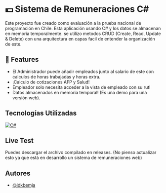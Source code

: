 
# 💵 Sistema de Remuneraciones C#

Este proyecto fue creado como evaluación a la prueba nacional de programación en Chile. Esta aplicación usando C# y los datos se almacenan en memoria temporalmente. se utilizo metodos CRUD (Create, Read, Update & Delete) con una arquitectura en capas facil de entender la organización de este.


## 🚀 Features 

- El Administrador puede añadir empleados junto al salario de este con calculos de horas trabajadas y horas extra.
- ¡Calculo de cotizaciones AFP y Salud!
- Empleador solo necesita acceder a la vista de empleado con su rut!
- Datos almacenados en memoria temporal! (Es una demo para una versión web).


## Tecnologías Utilizadas

[![C#](https://img.shields.io/badge/CSharp--blue.svg)]()



## Live Test

Puedes descargar el archivo compilado en releases. (No pienso actualizar esto ya que está en desarrollo un sistema de remuneraciones web)


## Autores

- [@idkbemja](https://www.github.com/idkbemja)
